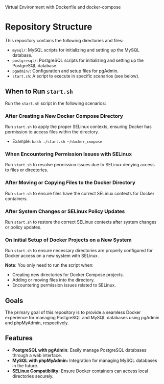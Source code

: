 Virtual Environment with Dockerfile and docker-compose
# Repository Structure

This repository contains the following directories and files:

- `mysql/`: MySQL scripts for initializing and setting up the MySQL database.
- `postgresql/`: PostgreSQL scripts for initializing and setting up the PostgreSQL database.
- `pgadmin/`: Configuration and setup files for pgAdmin.
- `start.sh`: A script to execute in specific scenarios (see below).

## When to Run `start.sh`

Run the `start.sh` script in the following scenarios:

### After Creating a New Docker Compose Directory

Run `start.sh` to apply the proper SELinux contexts, ensuring Docker has permission to access files within the directory.
- Example: `bash ./start.sh ~/docker_compose`

### When Encountering Permission Issues with SELinux

Run `start.sh` to resolve permission issues due to SELinux denying access to files or directories.

### After Moving or Copying Files to the Docker Directory

Run `start.sh` to ensure files have the correct SELinux contexts for Docker containers.

### After System Changes or SELinux Policy Updates

Run `start.sh` to restore the correct SELinux contexts after system changes or policy updates.

### On Initial Setup of Docker Projects on a New System

Run `start.sh` to ensure necessary directories are properly configured for Docker access on a new system with SELinux.

**Note:** You only need to run the script when:
- Creating new directories for Docker Compose projects.
- Adding or moving files into the directory.
- Encountering permission issues related to SELinux.

## Goals

The primary goal of this repository is to provide a seamless Docker experience for managing PostgreSQL and MySQL databases using pgAdmin and phpMyAdmin, respectively.

## Features

- **PostgreSQL with pgAdmin:** Easily manage PostgreSQL databases through a web interface.
- **MySQL with phpMyAdmin:** Integration for managing MySQL databases in the future.
- **SELinux Compatibility:** Ensure Docker containers can access local directories securely.
